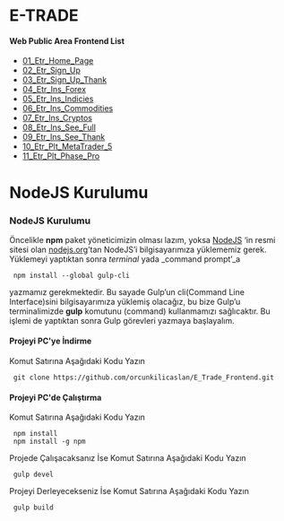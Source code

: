 # E-TRADE

#### Web Public Area Frontend List
 - [01_Etr_Home_Page](https://orcunkilicaslan.github.io/E_Trade_Frontend/web_public/01_Etr_Home_Page.html)
 - [02_Etr_Sign_Up](https://orcunkilicaslan.github.io/E_Trade_Frontend/web_public/02_Etr_Sign_Up.html)
 - [03_Etr_Sign_Up_Thank](https://orcunkilicaslan.github.io/E_Trade_Frontend/web_public/03_Etr_Sign_Up_Thank.html)
 - [04_Etr_Ins_Forex](https://orcunkilicaslan.github.io/E_Trade_Frontend/web_public/04_Etr_Ins_Forex.html)
 - [05_Etr_Ins_Indicies](https://orcunkilicaslan.github.io/E_Trade_Frontend/web_public/05_Etr_Ins_Indicies.html)
 - [06_Etr_Ins_Commodities](https://orcunkilicaslan.github.io/E_Trade_Frontend/web_public/06_Etr_Ins_Commodities.html)
 - [07_Etr_Ins_Cryptos](https://orcunkilicaslan.github.io/E_Trade_Frontend/web_public/07_Etr_Ins_Cryptos.html)
 - [08_Etr_Ins_See_Full](https://orcunkilicaslan.github.io/E_Trade_Frontend/web_public/08_Etr_Ins_See_Full.html)
 - [09_Etr_Ins_See_Thank](https://orcunkilicaslan.github.io/E_Trade_Frontend/web_public/09_Etr_Ins_See_Thank.html)
 - [10_Etr_Plt_MetaTrader_5](https://orcunkilicaslan.github.io/E_Trade_Frontend/web_public/10_Etr_Plt_MetaTrader_5.html)
 - [11_Etr_Plt_Phase_Pro](https://orcunkilicaslan.github.io/E_Trade_Frontend/web_public/11_Etr_Plt_Phase_Pro.html)
  
   

# NodeJS Kurulumu
  
### NodeJS Kurulumu  
Öncelikle **npm** paket yöneticimizin olması lazım, yoksa [NodeJS](https://nodejs.org/) ‘in resmi sitesi olan [nodejs.org](https://nodejs.org/en/download/)’tan NodeJS’i bilgisayarımıza yüklememiz gerek.  Yüklemeyi yaptıktan sonra _terminal_ yada _command prompt’_a  
  
     npm install --global gulp-cli  

yazmamız gerekmektedir. Bu sayade Gulp’un cli(Command Line Interface)sini bilgisayarımıza yüklemiş olacağız, bu bize Gulp’u terminalimizde **gulp** komutunu (command) kullanmamızı sağlıcaktır. Bu işlemi de yaptıktan sonra Gulp görevleri yazmaya başlayalım.  
  
  
#### Projeyi PC'ye İndirme  
Komut Satırına Aşağıdaki Kodu Yazın  

     git clone https://github.com/orcunkilicaslan/E_Trade_Frontend.git  

#### Projeyi PC'de Çalıştırma  
Komut Satırına Aşağıdaki Kodu Yazın  

     npm install
     npm install -g npm  

Projede Çalışacaksanız İse Komut Satırına Aşağıdaki Kodu Yazın  

     gulp devel  

Projeyi Derleyecekseniz İse Komut Satırına Aşağıdaki Kodu Yazın  

     gulp build

